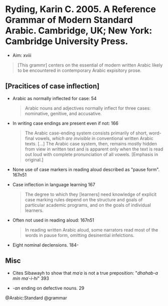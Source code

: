 # Ryding, Karin C. 2005. A Reference Grammar of Modern Standard Arabic. Cambridge, UK; New York: Cambridge University Press.
 
- Aim: xviii

> [This grammr] centers on the essential of modern written Arabic likely to be encountered in contemporary Arabic expisitory prose.

## [Pracitices of case inflection]

- Arabic as normally inflected for case: 54

  > Arabic nouns and adjectives normally inflect for three cases: nominative, genitive, and accusative.

- In writing case endings are present even if not: 166

  > The Arabic case-ending system consists primarily of short, word-final vowels, *which are invisible* in conventional written Arabic texts. [...] The Arabic case system, then, remains mostly hidden from view in written text and is apparent only when the text is read out loud with complete pronunciation of all vowels. [Emphasis in original.]

- None use of case markers in reading aloud described as "pause form". 167n51

- Case inflection in language learning 167

  > The degree to which they [learners] need knowledge of explicit case marking rules depend on the structure  and goals of particular academic programs, and on the goals of individual learners.

- Often not used in reading aloud: 167n51

  > In reading written Arabic aloud, some narrators read most of the words in pause form, omitting desinential infelctions.

- Eight nominal declensions. 184-

## Misc

- Cites Sibawayh to show that *maʿa* is not a true preposition: "*dhahab-a min maʿ-i-hi*" 393

- *-an* ending on defective nouns. 29

@Arabic:Standard
@grammar
